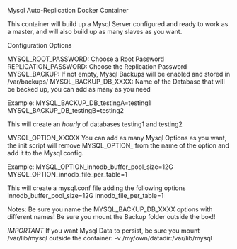 Mysql Auto-Replication Docker Container

This container will build up a Mysql Server configured and ready to work as a master, and will also build up as many slaves as you want.

Configuration Options

MYSQL_ROOT_PASSWORD: Choose a Root Password
REPLICATION_PASSWORD: Choose the Replication Password
MYSQL_BACKUP: If not empty, Mysql Backups will be enabled and stored in /var/backups/
MYSQL_BACKUP_DB_XXXX: Name of the Database that will be backed up, you can add as many as you need

Example:
MYSQL_BACKUP_DB_testingA=testing1
MYSQL_BACKUP_DB_testingB=testing2

This will create an *hourly* of databases testing1 and testing2 


MYSQL_OPTION_XXXXX
You can add as many Mysql Options as you want, the init script will remove MYSQL_OPTION_ from the name of the option and add it to the Mysql config.

Example:
MYSQL_OPTION_innodb_buffer_pool_size=12G
MYSQL_OPTION_innodb_file_per_table=1

This will create a mysql.conf file adding the following options
innodb_buffer_pool_size=12G
innodb_file_per_table=1


Notes:
Be sure you name the MYSQL_BACKUP_DB_XXXX options with different names!
Be sure you mount the Backup folder outside the box!!

*IMPORTANT*
If you want Mysql Data to persist, be sure you mount /var/lib/mysql outside the container:
-v /my/own/datadir:/var/lib/mysql